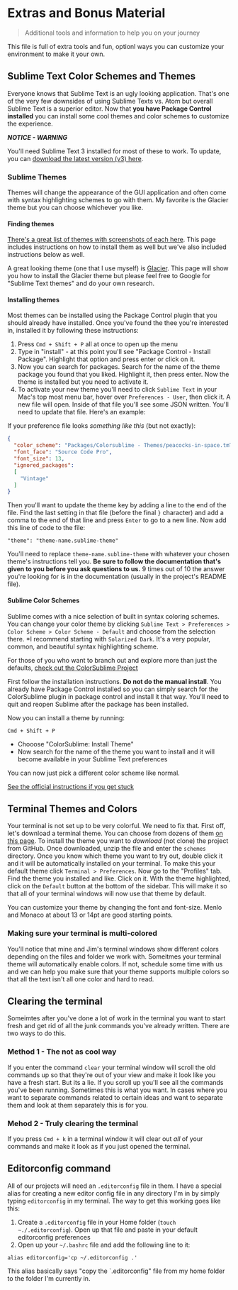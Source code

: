 # Extras and Bonus Material

> Additional tools and information to help you on your journey

This file is full of extra tools and fun, optionl ways you can customize your environment to make it your own.

## Sublime Text Color Schemes and Themes

Everyone knows that Sublime Text is an ugly looking application. That's one of the very few downsides of using Sublime Texts vs. Atom but overall Sublime Text is a superior editor. Now that __you have Package Control installed__ you can install some cool themes and color schemes to customize the experience.

__*NOTICE - WARNING*__

You'll need Sublime Text 3 installed for most of these to work. To update, you can [download the latest version (v3) here](https://www.sublimetext.com/3).

### Sublime Themes

Themes will change the appearance of the GUI application and often come with syntax highlighting schemes to go with them. My favorite is the Glacier theme but you can choose whichever you like.

#### Finding themes

[There's a great list of themes with screenshots of each here](https://scotch.io/bar-talk/the-best-sublime-text-3-themes-of-2014). This page includes instructions on how to install them as well but we've also included instructions below as well.

A great looking theme (one that I use myself) is [Glacier](https://packagecontrol.io/packages/Theme%20-%20Glacier). This page will show you how to install the Glacier theme but please feel free to Google for "Sublime Text themes" and do your own research.

#### Installing themes

Most themes can be installed using the Package Control plugin that you should already have installed. Once you've found the thee you're interested in, installed it by following these instructions:

1. Press `Cmd + Shift + P` all at once to open up the menu
2. Type in "install" - at this point you'll see "Package Control - Install Package". Highlight that option and press enter or click on it.
3. Now you can search for packages. Search for the name of the theme package you found that you liked. Highlight it, then press enter. Now the theme is installed but you need to activate it.
4. To activate your new theme you'll need to click `Sublime Text` in your Mac's top most menu bar, hover over `Preferences - User`, then click it. A new file will open. Inside of that file you'll see some JSON written. You'll need to update that file. Here's an example:

If your preference file looks *something like this* (but not exactly):

```json
{
  "color_scheme": "Packages/Colorsublime - Themes/peacocks-in-space.tmTheme",
  "font_face": "Source Code Pro",
  "font_size": 13,
  "ignored_packages":
  [
    "Vintage"
  ]
}
```

Then you'll want to update the theme key by adding a line to the end of the file. Find the last setting in that file (before the final `}` character) and add a comma to the end of that line and press `Enter` to go to a new line. Now add this line of code to the file:

```
"theme": "theme-name.sublime-theme"
```

You'll need to replace `theme-name.sublime-theme` with whatever your chosen theme's instructions tell you. __Be sure to follow the documentation that's given to you before you ask questions to us.__ 9 times out of 10 the answer you're looking for is in the documentation (usually in the project's README file).

#### Sublime Color Schemes

Sublime comes with a nice selection of built in syntax coloring schemes. You can change your color theme by clicking `Sublime Text > Preferences > Color Scheme > Color Scheme - Default` and choose from the selection there. *I recommend starting with `Solarized Dark`. It's a very popular, common, and beautiful syntax highlighting scheme.

For those of you who want to branch out and explore more than just the defaults, [check out the ColorSublime Project](https://github.com/Colorsublime/Colorsublime-Plugin#installing)

First follow the installation instructions. __Do not do the manual install__. You already have Package Control installed so you can simply search for the ColorSublime plugin in package control and install it that way. You'll need to quit and reopen Sublime after the package has been installed.

Now you can install a theme by running:

```
Cmd + Shift + P
```

- Chooose "ColorSublime: Install Theme"
- Now search for the name of the theme you want to install and it will become available in your Sublime Text preferences

You can now just pick a different color scheme like normal.

[See the official instructions if you get stuck](https://github.com/Colorsublime/Colorsublime-Plugin#usage)


## Terminal Themes and Colors

Your terminal is not set up to be very colorful. We need to fix that. First off, let's download a terminal theme. You can choose from dozens of them [on this page](https://github.com/lysyi3m/osx-terminal-themes). To install the theme you want to *download* (not clone) the project from GitHub. Once downloaded, unzip the file and enter the `schemes` directory. Once you know which theme you want to try out, double click it and it will be automatically installed on your terminal. To make this your default theme click `Terminal > Preferences`. Now go to the "Profiles" tab. Find the theme you installed and like. Click on it. With the theme highlighted, click on the `Default` button at the bottom of the sidebar. This will make it so that all of your terminal windows will now use that theme by default.

You can customize your theme by changing the font and font-size. Menlo and Monaco at about 13 or 14pt are good starting points.

### Making sure your terminal is multi-colored

You'll notice that mine and Jim's terminal windows show different colors depending on the files and folder we work with. Someitmes your terminal theme will automatically enable colors. If not, schedule some time with us and we can help you make sure that your theme supports multiple colors so that all the text isn't all one color and hard to read.

## Clearing the terminal

Someimtes after you've done a lot of work in the terminal you want to start fresh and get rid of all the junk commands you've already written. There are two ways to do this.

### Method 1 - The not as cool way

If you enter the command `clear` your terminal window will scroll the old commands up so that they're out of your view and make it look like you have a fresh start. But its a lie. If you scroll up you'll see all the commands you've been running. Sometimes this is what you want. In cases where you want to separate commands related to certain ideas and want to separate them and look at them separately this is for you.

### Mehod 2 - Truly clearing the terminal

If you press `Cmd + k` in a terminal window it will clear out *all* of your commands and make it look as if you just opened the terminal.

## Editorconfig command

All of our projects will need an `.editorconfig` file in them. I have a special alias for creating a new editor config file in any directory I'm in by simply typing `editorconfig` in my terminal. The way to get this working goes like this:

1. Create a `.editorconfig` file in your Home folder (`touch ~./.editorconfig`). Open up that file and paste in your default editorconfig preferences
2. Open up your `~/.bashrc` file and add the following line to it:

```
alias editorconfig='cp ~/.editorconfig .'
```

This alias basically says "copy the `.editorconfig" file from my home folder to the folder I'm currently in.


